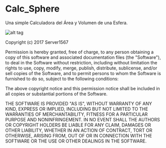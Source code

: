 # Calc_Sphere
Una simple Calculadora del Área y Volumen de una Esfera.

![alt tag](https://scontent.fsdq1-1.fna.fbcdn.net/v/t1.0-9/15940415_1893470184203079_5191608762509495198_n.jpg?oh=c9cb9e75181ac738fa61af11c7a67d7f&oe=58DC3EB8)

Copyright (c) 2017 Server1567

Permission is hereby granted, free of charge, to any person obtaining a copy
of this software and associated documentation files (the "Software"), to deal
in the Software without restriction, including without limitation the rights
to use, copy, modify, merge, publish, distribute, sublicense, and/or sell
copies of the Software, and to permit persons to whom the Software is
furnished to do so, subject to the following conditions:

The above copyright notice and this permission notice shall be included in all
copies or substantial portions of the Software.

THE SOFTWARE IS PROVIDED "AS IS", WITHOUT WARRANTY OF ANY KIND, EXPRESS OR
IMPLIED, INCLUDING BUT NOT LIMITED TO THE WARRANTIES OF MERCHANTABILITY,
FITNESS FOR A PARTICULAR PURPOSE AND NONINFRINGEMENT. IN NO EVENT SHALL THE
AUTHORS OR COPYRIGHT HOLDERS BE LIABLE FOR ANY CLAIM, DAMAGES OR OTHER
LIABILITY, WHETHER IN AN ACTION OF CONTRACT, TORT OR OTHERWISE, ARISING FROM,
OUT OF OR IN CONNECTION WITH THE SOFTWARE OR THE USE OR OTHER DEALINGS IN THE
SOFTWARE.
